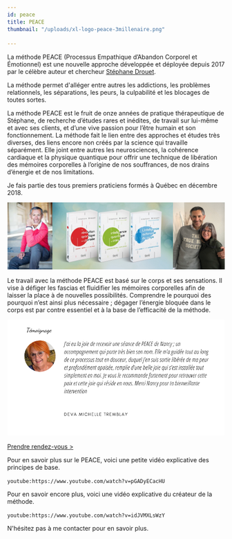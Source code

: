 ```yaml
---
id: peace
title: PEACE
thumbnail: "/uploads/xl-logo-peace-3millenaire.png"

---
```

La méthode PEACE (Processus Empathique d’Abandon Corporel et Émotionnel) est une nouvelle approche développée et déployée depuis 2017 par le célèbre auteur et chercheur [Stéphane Drouet](http://stephanedrouet.com/).

La méthode permet d'alléger entre autres les addictions, les problèmes relationnels, les séparations, les peurs, la culpabilité et les blocages de toutes sortes.

La méthode PEACE est le fruit de onze années de pratique thérapeutique de Stéphane, de recherche d’études rares et inédites, de travail sur lui-même et avec ses clients, et d’une vive passion pour l’être humain et son fonctionnement. La méthode fait le lien entre des approches et études très diverses, des liens encore non créés par la science qui travaille séparément. Elle joint entre autres les neurosciences, la cohérence cardiaque et la physique quantique pour offrir une technique de libération des mémoires corporelles à l’origine de nos souffrances, de nos drains d’énergie et de nos limitations.

Je fais partie des tous premiers praticiens formés à Québec en décembre 2018.

![Stephane Drouet et Nancy Bilodeau](/uploads/stephane-drouet-montage.png "Stephane Drouet")

Le travail avec la méthode PEACE est basé sur le corps et ses sensations. Il vise à défiger les fascias et fluidifier les mémoires corporelles afin de laisser la place à de nouvelles possibilités. Comprendre le pourquoi des pourquoi n’est ainsi plus nécessaire ; dégager l’énergie bloquée dans le corps est par contre essentiel et à la base de l’efficacité de la méthode.

![](/uploads/temoignage-michelle.png)

[Prendre rendez-vous >](https://www.gorendezvous.com/homepage/111690)

Pour en savoir plus sur le PEACE, voici une petite vidéo explicative des principes de base.

`youtube:https://www.youtube.com/watch?v=pGADyECacHU`

Pour en savoir encore plus, voici une vidéo explicative du créateur de la méthode.

`youtube:https://www.youtube.com/watch?v=idJVMXLsWzY`

N'hésitez pas à me contacter pour en savoir plus.